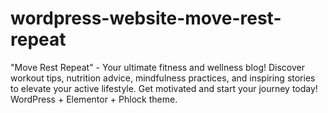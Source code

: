 # wordpress-website-move-rest-repeat
"Move Rest Repeat" - Your ultimate fitness and wellness blog! Discover workout tips, nutrition advice, mindfulness practices, and inspiring stories to elevate your active lifestyle. Get motivated and start your journey today! WordPress + Elementor + Phlock theme. 
